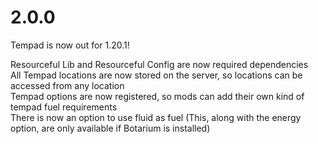 # 2.0.0

Tempad is now out for 1.20.1!

Resourceful Lib and Resourceful Config are now required dependencies <br>
All Tempad locations are now stored on the server, so locations can be accessed from any location <br>
Tempad options are now registered, so mods can add their own kind of tempad fuel requirements <br>
There is now an option to use fluid as fuel (This, along with the energy option, are only available if Botarium is
installed) <br>

